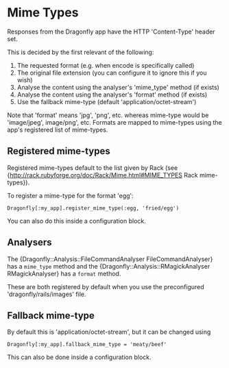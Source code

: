 Mime Types
==========

Responses from the Dragonfly app have the HTTP 'Content-Type' header set.

This is decided by the first relevant of the following:

1. The requested format (e.g. when encode is specifically called)
2. The original file extension (you can configure it to ignore this if you wish)
3. Analyse the content using the analyser's 'mime_type' method (if exists)
4. Analyse the content using the analyser's 'format' method (if exists)
5. Use the fallback mime-type (default 'application/octet-stream')

Note that 'format' means 'jpg', 'png', etc. whereas mime-type would be 'image/jpeg', image/png', etc.
Formats are mapped to mime-types using the app's registered list of mime-types.

Registered mime-types
---------------------
Registered mime-types default to the list given by Rack (see {http://rack.rubyforge.org/doc/Rack/Mime.html#MIME_TYPES Rack mime-types}).

To register a mime-type for the format 'egg':

    Dragonfly[:my_app].register_mime_type(:egg, 'fried/egg')

You can also do this inside a configuration block.

Analysers
---------
The {Dragonfly::Analysis::FileCommandAnalyser FileCommandAnalyser} has a `mime_type` method and the
{Dragonfly::Analysis::RMagickAnalyser RMagickAnalyser} has a `format` method.

These are both registered by default when you use the preconfigured 'dragonfly/rails/images' file.

Fallback mime-type
------------------
By default this is 'application/octet-stream', but it can be changed using

    Dragonfly[:my_app].fallback_mime_type = 'meaty/beef'

This can also be done inside a configuration block.
